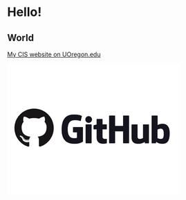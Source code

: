 # Hello!
## World
[My CIS website on UOregon.edu](http://pages.uoregon.edu/kdavies4/111/)

![github social coding logo](images/GitHub.jpg)
